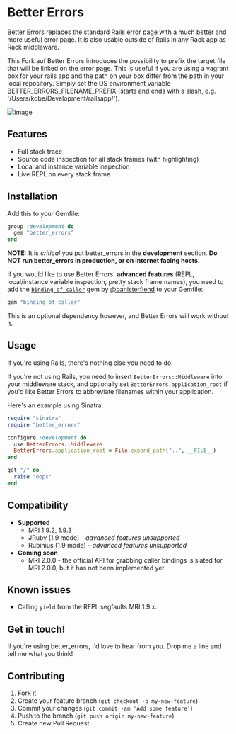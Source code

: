 # Better Errors

Better Errors replaces the standard Rails error page with a much better and more useful error page. It is also usable outside of Rails in any Rack app as Rack middleware.

This Fork auf Better Errors introduces the possibility to prefix the target file that will be linked on the error page.
This is useful if you are using a vagrant box for your rails app and the path on your box differ from the path in your local repository.
Simply set the OS environment variable BETTER_ERRORS_FILENAME_PREFIX (starts and ends with a slash, e.g. '/Users/kobe/Development/railsapp/').

![image](http://i.imgur.com/zYOXF.png)

## Features

* Full stack trace
* Source code inspection for all stack frames (with highlighting)
* Local and instance variable inspection
* Live REPL on every stack frame

## Installation

Add this to your Gemfile:

```ruby
group :development do
  gem "better_errors"
end
```

**NOTE:** It is *critical* you put better\_errors in the **development** section. **Do NOT run better_errors in production, or on Internet facing hosts.**

If you would like to use Better Errors' **advanced features** (REPL, local/instance variable inspection, pretty stack frame names), you need to add the [`binding_of_caller`](https://github.com/banister/binding_of_caller) gem by [@banisterfiend](http://twitter.com/banisterfiend) to your Gemfile:

```ruby
gem "binding_of_caller"
```

This is an optional dependency however, and Better Errors will work without it.

## Usage

If you're using Rails, there's nothing else you need to do.

If you're not using Rails, you need to insert `BetterErrors::Middleware` into your middleware stack, and optionally set `BetterErrors.application_root` if you'd like Better Errors to abbreviate filenames within your application.

Here's an example using Sinatra:

```ruby
require "sinatra"
require "better_errors"

configure :development do
  use BetterErrors::Middleware
  BetterErrors.application_root = File.expand_path("..", __FILE__)
end

get "/" do
  raise "oops"
end
```

## Compatibility

* **Supported**
  * MRI 1.9.2, 1.9.3
  * JRuby (1.9 mode) - *advanced features unsupported*
  * Rubinius (1.9 mode) - *advanced features unsupported*
* **Coming soon**
  * MRI 2.0.0 - the official API for grabbing caller bindings is slated for MRI 2.0.0, but it has not been implemented yet

## Known issues

* Calling `yield` from the REPL segfaults MRI 1.9.x.

## Get in touch!

If you're using better_errors, I'd love to hear from you. Drop me a line and tell me what you think!

## Contributing

1. Fork it
2. Create your feature branch (`git checkout -b my-new-feature`)
3. Commit your changes (`git commit -am 'Add some feature'`)
4. Push to the branch (`git push origin my-new-feature`)
5. Create new Pull Request
